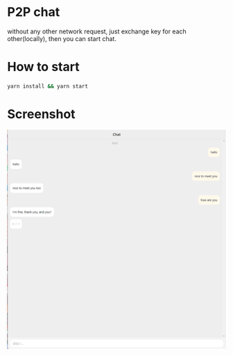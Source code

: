 # P2P chat

without any other network request, just exchange key for each other(locally), then you can start chat.

# How to start

```bash
yarn install && yarn start
```

# Screenshot

![chat=snapshot](./assets/chat-snapshot.png)

